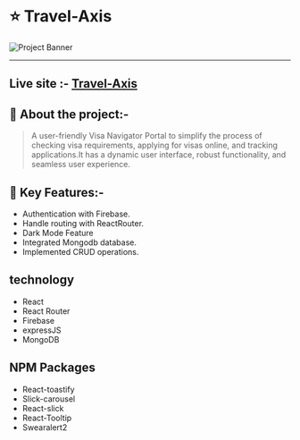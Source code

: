 

# :star: Travel-Axis
![Project Banner](https://i.ibb.co.com/6nYPp2H/banner3.png)   
___
## Live site :- [Travel-Axis](https://travel-axis-780d3.web.app/)

## :book: About the project:-
> A user-friendly Visa Navigator Portal to simplify the process of
 checking visa requirements, applying for visas online, and tracking applications.It has a dynamic user interface, robust functionality, and
 seamless user experience.

## :rocket: Key Features:-
- Authentication with Firebase.
- Handle routing with ReactRouter.
- Dark Mode Feature
- Integrated Mongodb database.
- Implemented CRUD operations.




## technology

- React 
- React Router
- Firebase
- expressJS
- MongoDB


## NPM Packages 

- React-toastify
- Slick-carousel
- React-slick
- React-Tooltip
- Swearalert2


 

